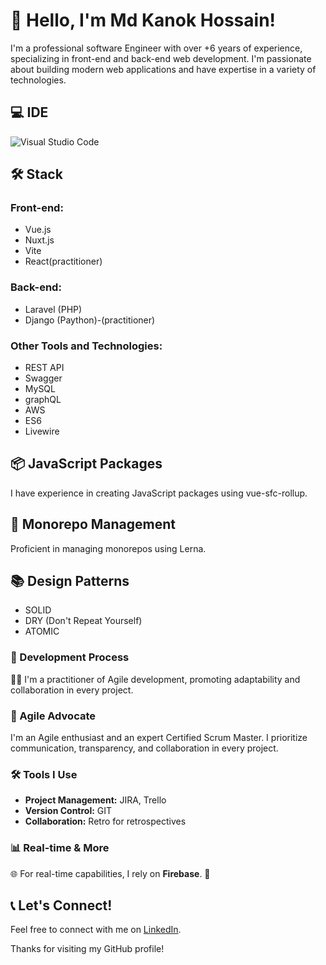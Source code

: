 # 👋 Hello, I'm Md Kanok Hossain!

I'm a professional software Engineer with over +6 years of experience, specializing in front-end and back-end web development. I'm passionate about building modern web applications and have expertise in a variety of technologies.

## 💻 IDE

![Visual Studio Code](https://img.shields.io/badge/IDE-Visual%20Studio%20Code-007ACC?style=flat-square&logo=visual-studio-code)

## 🛠️ Stack

### Front-end:
- Vue.js 
- Nuxt.js
- Vite
- React(practitioner)
  
### Back-end:
- Laravel (PHP)
- Django (Paython)-(practitioner)

### Other Tools and Technologies:
- REST API
- Swagger
- MySQL
- graphQL
- AWS
- ES6
- Livewire

## 📦 JavaScript Packages

I have experience in creating JavaScript packages using vue-sfc-rollup.

## 🧰 Monorepo Management

Proficient in managing monorepos using Lerna.

## 📚 Design Patterns
- SOLID
- DRY (Don't Repeat Yourself)
- ATOMIC

### 🚀 Development Process

🏃‍♂️ I'm a practitioner of Agile development, promoting adaptability and collaboration in every project.

### 🚀 Agile Advocate

I'm an Agile enthusiast and an expert Certified Scrum Master. I prioritize communication, transparency, and collaboration in every project.

### 🛠️ Tools I Use

- **Project Management:** JIRA, Trello
- **Version Control:** GIT
- **Collaboration:** Retro for retrospectives

### 📊 Real-time & More
🌐 For real-time capabilities, I rely on **Firebase**. 📩

## 📞 Let's Connect!

Feel free to connect with me on [LinkedIn](https://www.linkedin.com/in/md-kanok-hossain-442594139).

Thanks for visiting my GitHub profile!
